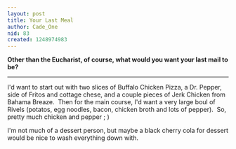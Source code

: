 ```yaml
---
layout: post
title: Your Last Meal
author: Cade_One
nid: 83
created: 1248974983
---
```

<p><strong>Other than the Eucharist, of course, what would you want your last mail to be?</strong></p>
<hr />
<p>I'd want to start out with two slices of Buffalo Chicken Pizza, a Dr. Pepper, side of Fritos and cottage chese, and a couple pieces of Jerk Chicken from Bahama Breaze.&nbsp; Then for the main course, I'd want a very large boul of Rivels (potatos, egg noodles, bacon, chicken broth and lots of pepper).&nbsp; So, pretty much chicken and pepper ; )</p>
<p>I'm not much of a dessert person, but maybe a black cherry cola for dessert would be nice to wash everything down with.</p>
